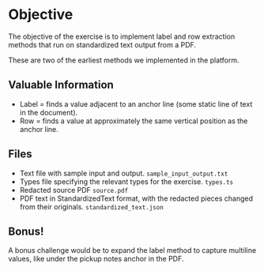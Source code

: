 # Objective
The objective of the exercise is to implement label and row extraction methods that run on standardized text output from a PDF.

These are two of the earliest methods we implemented in the platform.

## Valuable Information
- Label = finds a value adjacent to an anchor line (some static line of text in the document).
- Row = finds a value at approximately the same vertical position as the anchor line.

## Files
- Text file with sample input and output. `sample_input_output.txt`
- Types file specifying the relevant types for the exercise. `types.ts`
- Redacted source PDF `source.pdf`
- PDF text in StandardizedText format, with the redacted pieces changed from their originals. `standardized_text.json`

## Bonus!
A bonus challenge would be to expand the label method to capture multiline values, like under the pickup notes anchor in the PDF.
